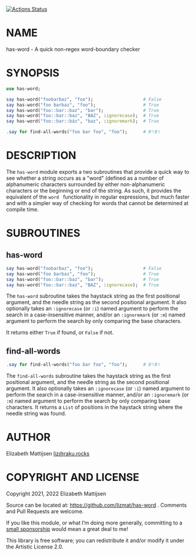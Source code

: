 [![Actions Status](https://github.com/lizmat/has-word/workflows/test/badge.svg)](https://github.com/lizmat/has-word/actions)

NAME
====

has-word - A quick non-regex word-boundary checker

SYNOPSIS
========

```raku
use has-word;

say has-word("foobarbaz", "foo");                   # False
say has-word("foo barbaz", "foo");                  # True
say has-word("foo::bar::baz", "bar");               # True
say has-word("foo::bar::baz", "BAZ", :ignorecase);  # True
say has-word("foo::bar::báz", "baz", :ignoremark);  # True

.say for find-all-words("foo bar foo", "foo");      # 0␤8␤
```

DESCRIPTION
===========

The `has-word` module exports a two subroutines that provide a quick way to see whether a string occurs as a "word" (defined as a number of alphanumeric characters surrounded by either non-alphanumeric characters or the beginning or end of the string. As such, it provides the equivalent of the `word ` functionality in regular expressions, but much faster and with a simpler way of checking for words that cannot be determined at compile time.

SUBROUTINES
===========

has-word
--------

```raku
say has-word("foobarbaz", "foo");                   # False
say has-word("foo barbaz", "foo");                  # True
say has-word("foo::bar::baz", "bar");               # True
say has-word("foo::bar::baz", "BAZ", :ignorecase);  # True
```

The `has-word` subroutine takes the haystack string as the first positional argument, and the needle string as the second positional argument. It also optionally takes an `:ignorecase` (or `:i`) named argument to perform the search in a case-insensitive manner, and/or an `:ignoremark` (or `:m`) named argument to perform the search by only comparing the base characters.

It returns either `True` if found, or `False` if not.

find-all-words
--------------

```raku
.say for find-all-words("foo bar foo", "foo");      # 0␤8␤
```

The `find-all-words` subroutine takes the haystack string as the first positional argument, and the needle string as the second positional argument. It also optionally takes an `:ignorecase` (or `:i`) named argument to perform the search in a case-insensitive manner, and/or an `:ignoremark` (or `:m`) named argument to perform the search by only comparing base characters. It returns a `List` of positions in the haystack string where the needle string was found.

AUTHOR
======

Elizabeth Mattijsen <liz@raku.rocks>

COPYRIGHT AND LICENSE
=====================

Copyright 2021, 2022 Elizabeth Mattijsen

Source can be located at: https://github.com/lizmat/has-word . Comments and Pull Requests are welcome.

If you like this module, or what I’m doing more generally, committing to a [small sponsorship](https://github.com/sponsors/lizmat/) would mean a great deal to me!

This library is free software; you can redistribute it and/or modify it under the Artistic License 2.0.

